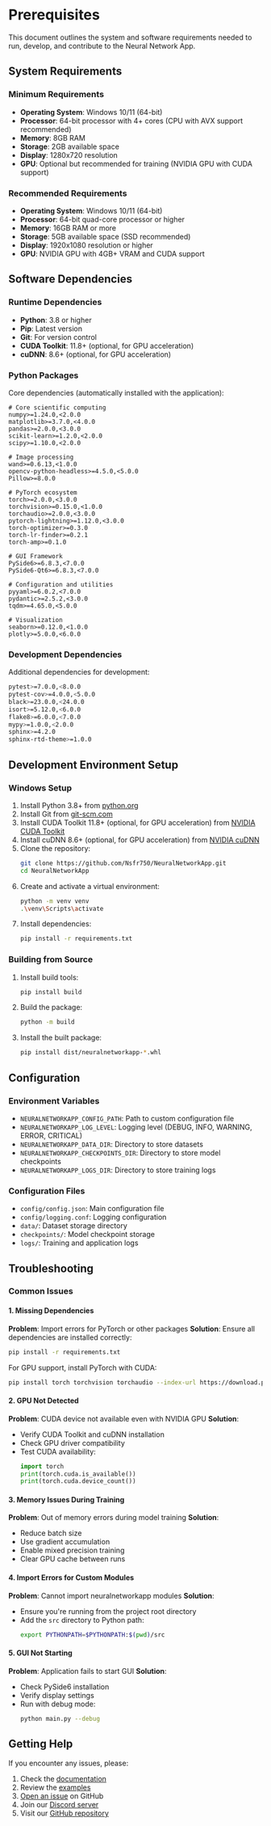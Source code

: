 # Prerequisites

This document outlines the system and software requirements needed to run, develop, and contribute to the Neural Network App.

## System Requirements

### Minimum Requirements
- **Operating System**: Windows 10/11 (64-bit)
- **Processor**: 64-bit processor with 4+ cores (CPU with AVX support recommended)
- **Memory**: 8GB RAM
- **Storage**: 2GB available space
- **Display**: 1280x720 resolution
- **GPU**: Optional but recommended for training (NVIDIA GPU with CUDA support)

### Recommended Requirements
- **Operating System**: Windows 10/11 (64-bit)
- **Processor**: 64-bit quad-core processor or higher
- **Memory**: 16GB RAM or more
- **Storage**: 5GB available space (SSD recommended)
- **Display**: 1920x1080 resolution or higher
- **GPU**: NVIDIA GPU with 4GB+ VRAM and CUDA support

## Software Dependencies

### Runtime Dependencies
- **Python**: 3.8 or higher
- **Pip**: Latest version
- **Git**: For version control
- **CUDA Toolkit**: 11.8+ (optional, for GPU acceleration)
- **cuDNN**: 8.6+ (optional, for GPU acceleration)

### Python Packages
Core dependencies (automatically installed with the application):
```
# Core scientific computing
numpy>=1.24.0,<2.0.0
matplotlib>=3.7.0,<4.0.0
pandas>=2.0.0,<3.0.0
scikit-learn>=1.2.0,<2.0.0
scipy>=1.10.0,<2.0.0

# Image processing
wand>=0.6.13,<1.0.0
opencv-python-headless>=4.5.0,<5.0.0
Pillow>=8.0.0

# PyTorch ecosystem
torch>=2.0.0,<3.0.0
torchvision>=0.15.0,<1.0.0
torchaudio>=2.0.0,<3.0.0
pytorch-lightning>=1.12.0,<3.0.0
torch-optimizer>=0.3.0
torch-lr-finder>=0.2.1
torch-amp>=0.1.0

# GUI Framework
PySide6>=6.8.3,<7.0.0
PySide6-Qt6>=6.8.3,<7.0.0

# Configuration and utilities
pyyaml>=6.0.2,<7.0.0
pydantic>=2.5.2,<3.0.0
tqdm>=4.65.0,<5.0.0

# Visualization
seaborn>=0.12.0,<1.0.0
plotly>=5.0.0,<6.0.0
```

### Development Dependencies
Additional dependencies for development:
```bash
pytest>=7.0.0,<8.0.0
pytest-cov>=4.0.0,<5.0.0
black>=23.0.0,<24.0.0
isort>=5.12.0,<6.0.0
flake8>=6.0.0,<7.0.0
mypy>=1.0.0,<2.0.0
sphinx>=4.2.0
sphinx-rtd-theme>=1.0.0
```

## Development Environment Setup

### Windows Setup
1. Install Python 3.8+ from [python.org](https://www.python.org/downloads/windows/)
2. Install Git from [git-scm.com](https://git-scm.com/download/win)
3. Install CUDA Toolkit 11.8+ (optional, for GPU acceleration) from [NVIDIA CUDA Toolkit](https://developer.nvidia.com/cuda-toolkit)
4. Install cuDNN 8.6+ (optional, for GPU acceleration) from [NVIDIA cuDNN](https://developer.nvidia.com/cudnn)
5. Clone the repository:
   ```bash
   git clone https://github.com/Nsfr750/NeuralNetworkApp.git
   cd NeuralNetworkApp
   ```
6. Create and activate a virtual environment:
   ```bash
   python -m venv venv
   .\venv\Scripts\activate
   ```
7. Install dependencies:
   ```bash
   pip install -r requirements.txt
   ```

### Building from Source
1. Install build tools:
   ```bash
   pip install build
   ```
2. Build the package:
   ```bash
   python -m build
   ```
3. Install the built package:
   ```bash
   pip install dist/neuralnetworkapp-*.whl
   ```

## Configuration

### Environment Variables
- `NEURALNETWORKAPP_CONFIG_PATH`: Path to custom configuration file
- `NEURALNETWORKAPP_LOG_LEVEL`: Logging level (DEBUG, INFO, WARNING, ERROR, CRITICAL)
- `NEURALNETWORKAPP_DATA_DIR`: Directory to store datasets
- `NEURALNETWORKAPP_CHECKPOINTS_DIR`: Directory to store model checkpoints
- `NEURALNETWORKAPP_LOGS_DIR`: Directory to store training logs

### Configuration Files
- `config/config.json`: Main configuration file
- `config/logging.conf`: Logging configuration
- `data/`: Dataset storage directory
- `checkpoints/`: Model checkpoint storage
- `logs/`: Training and application logs

## Troubleshooting

### Common Issues

#### 1. **Missing Dependencies**
**Problem**: Import errors for PyTorch or other packages
**Solution**: Ensure all dependencies are installed correctly:
```bash
pip install -r requirements.txt
```
For GPU support, install PyTorch with CUDA:
```bash
pip install torch torchvision torchaudio --index-url https://download.pytorch.org/whl/cu118
```

#### 2. **GPU Not Detected**
**Problem**: CUDA device not available even with NVIDIA GPU
**Solution**: 
- Verify CUDA Toolkit and cuDNN installation
- Check GPU driver compatibility
- Test CUDA availability:
  ```python
  import torch
  print(torch.cuda.is_available())
  print(torch.cuda.device_count())
  ```

#### 3. **Memory Issues During Training**
**Problem**: Out of memory errors during model training
**Solution**:
- Reduce batch size
- Use gradient accumulation
- Enable mixed precision training
- Clear GPU cache between runs

#### 4. **Import Errors for Custom Modules**
**Problem**: Cannot import neuralnetworkapp modules
**Solution**:
- Ensure you're running from the project root directory
- Add the `src` directory to Python path:
  ```bash
  export PYTHONPATH=$PYTHONPATH:$(pwd)/src
  ```

#### 5. **GUI Not Starting**
**Problem**: Application fails to start GUI
**Solution**:
- Check PySide6 installation
- Verify display settings
- Run with debug mode:
  ```bash
  python main.py --debug
  ```

## Getting Help
If you encounter any issues, please:
1. Check the [documentation](docs/)
2. Review the [examples](examples/)
3. [Open an issue](https://github.com/Nsfr750/NeuralNetworkApp/issues) on GitHub
4. Join our [Discord server](https://discord.gg/ryqNeuRYjD)
5. Visit our [GitHub repository](https://github.com/Nsfr750/NeuralNetworkApp)
